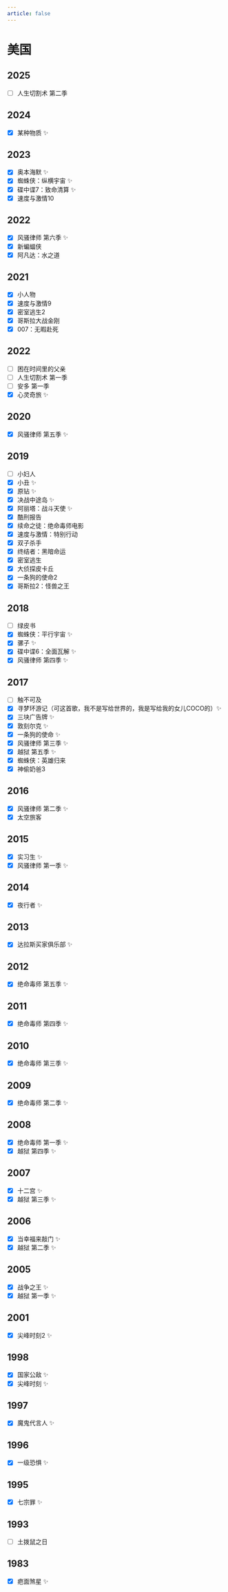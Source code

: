 ```yaml
---
article: false
---
```


# 美国

## 2025

- [ ] 人生切割术 第二季

## 2024

- [x] 某种物质 ✨

## 2023

- [x] 奥本海默 ✨
- [x] 蜘蛛侠：纵横宇宙 ✨
- [x] 碟中谍7：致命清算 ✨
- [x] 速度与激情10

## 2022

- [x] 风骚律师 第六季 ✨
- [x] 新蝙蝠侠
- [x] 阿凡达：水之道

## 2021

- [x] 小人物
- [x] 速度与激情9
- [x] 密室逃生2
- [x] 哥斯拉大战金刚
- [x] 007：无暇赴死

## 2022

- [ ] 困在时间里的父亲
- [ ] 人生切割术 第一季
- [ ] 安多 第一季
- [x] 心灵奇旅 ✨

## 2020

- [x] 风骚律师 第五季 ✨

## 2019

- [ ] 小妇人
- [x] 小丑 ✨
- [x] 原钻 ✨
- [x] 决战中途岛 ✨
- [x] 阿丽塔：战斗天使 ✨
- [x] 酷刑报告
- [x] 续命之徒：绝命毒师电影
- [x] 速度与激情：特别行动
- [x] 双子杀手
- [x] 终结者：黑暗命运
- [x] 密室逃生
- [x] 大侦探皮卡丘
- [x] 一条狗的使命2
- [x] 哥斯拉2：怪兽之王

## 2018

- [ ] 绿皮书
- [x] 蜘蛛侠：平行宇宙 ✨
- [x] 骡子 ✨
- [x] 碟中谍6：全面瓦解 ✨
- [x] 风骚律师 第四季 ✨

## 2017

- [ ] 触不可及
- [x] 寻梦环游记（可这首歌，我不是写给世界的，我是写给我的女儿COCO的）✨
- [x] 三块广告牌 ✨
- [x] 敦刻尔克 ✨
- [x] 一条狗的使命 ✨
- [x] 风骚律师 第三季 ✨
- [x] 越狱 第五季 ✨
- [x] 蜘蛛侠：英雄归来
- [x] 神偷奶爸3

## 2016

- [x] 风骚律师 第二季 ✨
- [x] 太空旅客

## 2015

- [x] 实习生 ✨
- [x] 风骚律师 第一季 ✨

## 2014

- [x] 夜行者 ✨

## 2013

- [x] 达拉斯买家俱乐部 ✨

## 2012

- [x] 绝命毒师 第五季 ✨

## 2011

- [x] 绝命毒师 第四季 ✨

## 2010

- [x] 绝命毒师 第三季 ✨

## 2009

- [x] 绝命毒师 第二季 ✨

## 2008

- [x] 绝命毒师 第一季 ✨
- [x] 越狱 第四季 ✨

## 2007

- [x] 十二宫 ✨
- [x] 越狱 第三季 ✨

## 2006

- [x] 当幸福来敲门 ✨
- [x] 越狱 第二季 ✨

## 2005

- [x] 战争之王 ✨
- [x] 越狱 第一季 ✨

## 2001

- [x] 尖峰时刻2 ✨

## 1998

- [x] 国家公敌 ✨
- [x] 尖峰时刻 ✨

## 1997

- [x] 魔鬼代言人 ✨

## 1996

- [x] 一级恐惧 ✨

## 1995

- [x] 七宗罪 ✨

## 1993

- [ ] 土拨鼠之日

## 1983

- [x] 疤面煞星 ✨
